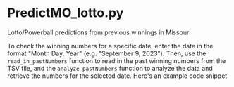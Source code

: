 # PredictMO_lotto.py
Lotto/Powerball predictions from previous winnings in Missouri


To check the winning numbers for a specific date, 
enter the date in the format "Month Day, Year" (e.g. "September 9, 2023"). 
Then, use the `read_in_pastNumbers` function to read in the past winning numbers from the TSV file, and the `analyze_pastNumbers` function to analyze the data and retrieve the numbers for the selected date. Here's an example code snippet
